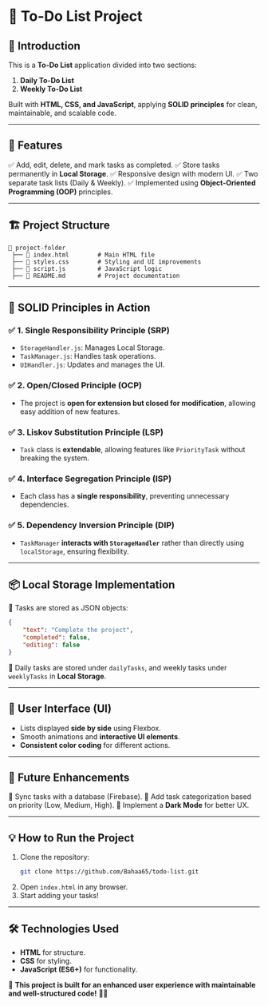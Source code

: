 # 📌 **To-Do List Project**

## 📜 **Introduction**
This is a **To-Do List** application divided into two sections:
1. **Daily To-Do List**
2. **Weekly To-Do List**

Built with **HTML, CSS, and JavaScript**, applying **SOLID principles** for clean, maintainable, and scalable code.

---
## 🎯 **Features**
✅ Add, edit, delete, and mark tasks as completed.
✅ Store tasks permanently in **Local Storage**.
✅ Responsive design with modern UI.
✅ Two separate task lists (Daily & Weekly).
✅ Implemented using **Object-Oriented Programming (OOP)** principles.

---
## 🏗 **Project Structure**
```
📂 project-folder
 ├── 📄 index.html        # Main HTML file
 ├── 📜 styles.css        # Styling and UI improvements
 ├── 📜 script.js         # JavaScript logic
 ├── 📜 README.md         # Project documentation
```

---
## 🔹 **SOLID Principles in Action**

### ✅ **1. Single Responsibility Principle (SRP)**
- `StorageHandler.js`: Manages Local Storage.
- `TaskManager.js`: Handles task operations.
- `UIHandler.js`: Updates and manages the UI.

### ✅ **2. Open/Closed Principle (OCP)**
- The project is **open for extension but closed for modification**, allowing easy addition of new features.

### ✅ **3. Liskov Substitution Principle (LSP)**
- `Task` class is **extendable**, allowing features like `PriorityTask` without breaking the system.

### ✅ **4. Interface Segregation Principle (ISP)**
- Each class has a **single responsibility**, preventing unnecessary dependencies.

### ✅ **5. Dependency Inversion Principle (DIP)**
- `TaskManager` **interacts with `StorageHandler`** rather than directly using `localStorage`, ensuring flexibility.

---
## 📦 **Local Storage Implementation**
🔹 Tasks are stored as JSON objects:
```json
{
    "text": "Complete the project",
    "completed": false,
    "editing": false
}
```
🔹 Daily tasks are stored under `dailyTasks`, and weekly tasks under `weeklyTasks` in **Local Storage**.

---
## 🎨 **User Interface (UI)**
- Lists displayed **side by side** using Flexbox.
- Smooth animations and **interactive UI elements**.
- **Consistent color coding** for different actions.

---
## 🚀 **Future Enhancements**
📌 Sync tasks with a database (Firebase).
📌 Add task categorization based on priority (Low, Medium, High).
📌 Implement a **Dark Mode** for better UX.

---
## 💡 **How to Run the Project**
1. Clone the repository:
   ```sh
   git clone https://github.com/Bahaa65/todo-list.git
   ```
2. Open `index.html` in any browser.
3. Start adding your tasks!

---
## 🛠 **Technologies Used**
- **HTML** for structure.
- **CSS** for styling.
- **JavaScript (ES6+)** for functionality.

📌 **This project is built for an enhanced user experience with maintainable and well-structured code!** 🎯🔥

